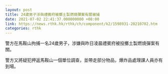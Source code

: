 ```yaml
---
layout: post
title: 24歲男子涉與禮賓府被擲土製燃燒彈案有關被捕
date: 2021-07-02 22:41:37.000000000 +08:00
link: https://news.rthk.hk/rthk/ch/component/k2/1598931-20210702.htm
categories: rthk
---
```


警方在馬鞍山拘捕一名24歲男子，涉嫌與昨日凌晨禮賓府被投擲土製燃燒彈案有關。

警方又將疑犯押返馬鞍山一個單位調查，並帶走部分物品，爆炸品處理課人員亦有到場。
